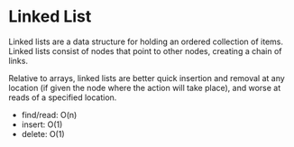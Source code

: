 # Linked List

Linked lists are a data structure for holding an ordered collection of items. Linked lists consist of nodes that point to other nodes, creating a chain of links.

Relative to arrays, linked lists are better quick insertion and removal at any location (if given the node where the action will take place), and worse at reads of a specified location.

* find/read: O(n)
* insert: O(1)
* delete: O(1)
